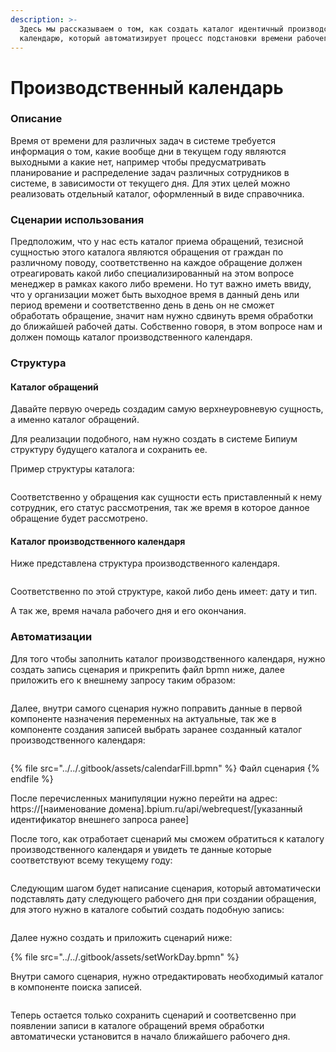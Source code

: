 ```yaml
---
description: >-
  Здесь мы рассказываем о том, как создать каталог идентичный производственному
  календарю, который автоматизирует процесс подстановки времени рабочего дня.
---
```


# Производственный календарь

### Описание

Время от времени для различных задач в системе требуется информация о том, какие вообще дни в текущем году являются выходными а какие нет, например чтобы предусматривать планирование и распределение задач различных сотрудников в системе, в зависимости от текущего дня. Для этих целей можно реализовать отдельный каталог, оформленный в виде справочника.

### Сценарии использования

Предположим, что у нас есть каталог приема обращений, тезисной сущностью этого каталога являются обращения от граждан по различному поводу, соответственно на каждое обращение должен отреагировать какой либо специализированный на этом вопросе менеджер в рамках какого либо времени. Но тут важно иметь ввиду, что у организации может быть выходное время в данный день или период времени и соответственно день в день он не сможет обработать обращение, значит нам нужно сдвинуть время обработки до ближайшей рабочей даты. Собственно говоря, в этом вопросе нам и должен помощь каталог производственного календаря.

### Структура

#### Каталог обращений

Давайте первую очередь создадим самую верхнеуровневую сущность, а именно каталог обращений.

Для реализации подобного, нам нужно создать в системе Бипиум структуру будущего каталога и сохранить ее.

Пример структуры каталога:

<figure><img src="../../.gitbook/assets/Untitled.png" alt=""><figcaption></figcaption></figure>

Соответственно у обращения как сущности есть приставленный к нему сотрудник, его статус рассмотрения, так же время в которое данное обращение будет рассмотрено.

#### Каталог производственного календаря

Ниже представлена структура производственного календаря.

<figure><img src="../../.gitbook/assets/Untitled2.png" alt=""><figcaption></figcaption></figure>

Соответственно по этой структуре, какой либо день имеет: дату и тип.&#x20;

А так же, время начала рабочего дня и его окончания.

### Автоматизации

Для того чтобы заполнить каталог производственного календаря, нужно создать запись сценария и прикрепить файл bpmn ниже,  далее приложить его к внешнему запросу таким образом:

<figure><img src="../../.gitbook/assets/Untitled3.png" alt=""><figcaption></figcaption></figure>

Далее, внутри самого сценария нужно поправить данные в первой компоненте назначения переменных на актуальные, так же в компоненте создания записей выбрать заранее созданный каталог производственного календаря:

<figure><img src="../../.gitbook/assets/Untitled4.png" alt=""><figcaption></figcaption></figure>

{% file src="../../.gitbook/assets/calendarFill.bpmn" %}
Файл сценария
{% endfile %}

После перечисленных манипуляции нужно перейти на адрес: https://\[наименование домена].bpium.ru/api/webrequest/\[указанный идентификатор внешнего запроса ранее]

После того, как отработает сценарий мы сможем обратиться к каталогу производственного календаря и увидеть те данные которые соответствуют всему текущему году:

<figure><img src="../../.gitbook/assets/Untitled5.png" alt=""><figcaption></figcaption></figure>

Следующим шагом будет написание сценария, который автоматически подставлять дату следующего рабочего дня при создании обращения, для этого нужно в каталоге событий создать подобную запись:

<figure><img src="../../.gitbook/assets/Untitled6.png" alt=""><figcaption></figcaption></figure>

Далее нужно создать и приложить сценарий ниже:

{% file src="../../.gitbook/assets/setWorkDay.bpmn" %}

Внутри самого сценария, нужно отредактировать необходимый каталог в компоненте поиска записей.

<figure><img src="../../.gitbook/assets/Untitled8.png" alt=""><figcaption></figcaption></figure>

Теперь остается только сохранить сценарий и соответсвенно при появлении записи в каталоге обращений время обработки автоматически установится в начало ближайшего рабочего дня.

<figure><img src="../../.gitbook/assets/Untitled9 (1).png" alt=""><figcaption></figcaption></figure>
